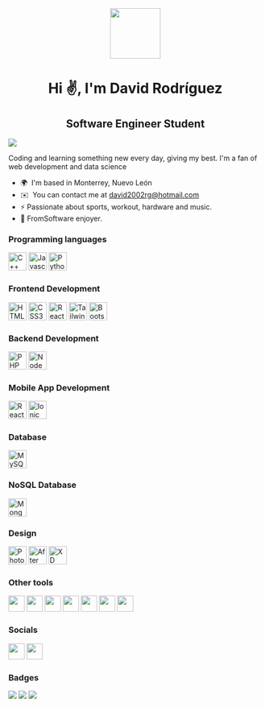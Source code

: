 <div class="content">
  <div class="top-div" align="center">
  <img class="top-gif" src="https://media.giphy.com/media/Vf3ZKdillTMOOaOho0/giphy.gif" width="100" height="100"/>

  <h1 align="center">Hi ✌️, I'm David Rodríguez</h1>

  <h2 align="center">Software Engineer Student</h2>
  </div>

  ![](https://komarev.com/ghpvc/?username=Davvii1&color=blueviolet)

  Coding and learning something new every day, giving my best. I'm a fan of web development and data science

  - 🌍  I'm based in Monterrey, Nuevo León
  - ✉️  You can contact me at [david2002rg@hotmail.com](mailto:david2002rg@hotmail.com)
  - ⚡️  Passionate about sports, workout, hardware and music.
  - 👾  FromSoftware enjoyer.

  ### Programming languages
  <p align="left">
  <a href="https://docs.microsoft.com/en-us/cpp/?view=msvc-170" target="_blank" rel="noreferrer"><img src="https://raw.githubusercontent.com/danielcranney/readme-generator/main/public/icons/skills/cplusplus-colored.svg" width="36" height="36" alt="C++" /></a>
  <a href="https://developer.mozilla.org/en-US/docs/Web/JavaScript" target="_blank" rel="noreferrer"><img src="https://raw.githubusercontent.com/danielcranney/readme-generator/main/public/icons/skills/javascript-colored.svg" width="36" height="36" alt="Javascript" /></a>
  <a href="https://www.python.org/" target="_blank" rel="noreferrer"><img src="https://raw.githubusercontent.com/danielcranney/readme-generator/main/public/icons/skills/python-colored.svg" width="36" height="36" alt="Python" /></a>
  
  ### Frontend Development
  <a href="https://developer.mozilla.org/en-US/docs/Glossary/HTML5" target="_blank" rel="noreferrer"><img src="https://raw.githubusercontent.com/danielcranney/readme-generator/main/public/icons/skills/html5-colored.svg" width="36" height="36" alt="HTML5" /></a>
  <a href="https://www.w3.org/TR/CSS/#css" target="_blank" rel="noreferrer"><img src="https://raw.githubusercontent.com/danielcranney/readme-generator/main/public/icons/skills/css3-colored.svg" width="36" height="36" alt="CSS3" /></a>
  <a href="https://reactjs.org/" target="_blank" rel="noreferrer"><img src="https://www.vectorlogo.zone/logos/reactjs/reactjs-ar21.svg" height="36" alt="React" /></a>
  <a href="https://tailwindcss.com/" target="_blank" rel="noreferrer"><img src="https://raw.githubusercontent.com/danielcranney/readme-generator/main/public/icons/skills/tailwindcss-colored.svg" width="36" height="36" alt="TailwindCSS" /></a>
  <a href="https://getbootstrap.com/" target="_blank" rel="noreferrer"><img src="https://raw.githubusercontent.com/danielcranney/readme-generator/main/public/icons/skills/bootstrap-colored.svg" width="36" height="36" alt="Bootstrap" /></a>

  ### Backend Development
  <a href="https://www.php.net/" target="_blank" rel="noreferrer"><img src="https://raw.githubusercontent.com/danielcranney/readme-generator/main/public/icons/skills/php-colored.svg" width="36" height="36" alt="PHP" /></a>
  <a href="https://nodejs.org/en/" target="_blank" rel="noreferrer"><img src="https://raw.githubusercontent.com/danielcranney/readme-generator/main/public/icons/skills/nodejs-colored.svg" width="36" height="36" alt="NodeJS" /></a>

  ### Mobile App Development
  <a href="https://reactnative.dev/" target="_blank" rel="noreferrer"><img src="https://www.vectorlogo.zone/logos/reactjs/reactjs-icon.svg" width="36" height="36" alt="React Native" /></a>
  <a href="https://ionicframework.com/" target="_blank" rel="noreferrer"><img src="https://www.vectorlogo.zone/logos/ionicframework/ionicframework-ar21.svg" height="36" alt="Ionic" /></a>

  ### Database
  <a href="https://www.mysql.com/" target="_blank" rel="noreferrer"><img src="https://raw.githubusercontent.com/danielcranney/readme-generator/main/public/icons/skills/mysql-colored.svg" width="36" height="36" alt="MySQL" /></a>

  ### NoSQL Database
  <a href="https://www.mongodb.com/" target="_blank" rel="noreferrer"><img src="https://raw.githubusercontent.com/danielcranney/readme-generator/main/public/icons/skills/mongodb-colored.svg" width="36" height="36" alt="MongoDB" /></a>
  
  ### Design
  <a href="https://www.adobe.com/uk/products/photoshop.html" target="_blank" rel="noreferrer"><img src="https://upload.wikimedia.org/wikipedia/commons/thumb/a/af/Adobe_Photoshop_CC_icon.svg/512px-Adobe_Photoshop_CC_icon.svg.png?20200616073617" width="36" height="36" alt="Photoshop" /></a>
  <a href="https://www.adobe.com/uk/products/aftereffects.html" target="_blank" rel="noreferrer"><img src="https://upload.wikimedia.org/wikipedia/commons/thumb/c/cb/Adobe_After_Effects_CC_icon.svg/512px-Adobe_After_Effects_CC_icon.svg.png?20210519030120" width="36" height="36" alt="After Effects" /></a>
  <a href="https://www.adobe.com/uk/products/xd.html" target="_blank" rel="noreferrer"><img src="https://upload.wikimedia.org/wikipedia/commons/thumb/c/c2/Adobe_XD_CC_icon.svg/512px-Adobe_XD_CC_icon.svg.png?20210729021535" width="36" height="36" alt="XD" /></a>
  </p>

  ### Other tools
  <a href="https://git-scm.com/" target="_blank" rel="noreferrer"><img src="https://upload.wikimedia.org/wikipedia/commons/thumb/3/3f/Git_icon.svg/97px-Git_icon.svg.png?20120525234412" width="32" height="32"/></a>
  <a href="https://www.arduino.cc/" target="_blank" rel="noreferrer"><img src="https://www.vectorlogo.zone/logos/arduino/arduino-icon.svg" width="32" height="32"/></a>
  <a href="https://www.jetbrains.com/idea/" target="_blank" rel="noreferrer"><img src="https://upload.wikimedia.org/wikipedia/commons/thumb/9/9c/IntelliJ_IDEA_Icon.svg/512px-IntelliJ_IDEA_Icon.svg.png?20200803071016" width="32" height="32"/></a>
  <a href="https://www.jetbrains.com/pycharm/" target="_blank" rel="noreferrer"><img src="https://upload.wikimedia.org/wikipedia/commons/thumb/1/1d/PyCharm_Icon.svg/640px-PyCharm_Icon.svg.png" width="32" height="32"/></a>
  <a href="https://www.jetbrains.com/webstorm/" target="_blank" rel="noreferrer"><img src="https://upload.wikimedia.org/wikipedia/commons/thumb/c/c0/WebStorm_Icon.svg/640px-WebStorm_Icon.svg.png" width="32" height="32"/></a>
  <a href="https://code.visualstudio.com/" target="_blank" rel="noreferrer"><img src="https://upload.wikimedia.org/wikipedia/commons/thumb/9/9a/Visual_Studio_Code_1.35_icon.svg/512px-Visual_Studio_Code_1.35_icon.svg.png?20210804221519" width="32" height="32"/></a>
  <a href="https://jupyter.org/" target="_blank" rel="noreferrer"><img src="https://upload.wikimedia.org/wikipedia/commons/thumb/3/38/Jupyter_logo.svg/883px-Jupyter_logo.svg.png" width="32" height="32"/></a>
  

  ### Socials
  <a href="https://discord.com/users/Davvii#0542" target="_blank" rel="noreferrer"><img src="https://raw.githubusercontent.com/danielcranney/readme-generator/main/public/icons/socials/discord.svg" width="32" height="32" /></a>
  <a href="https://www.twitter.com/rdz275_david" target="_blank" rel="noreferrer"><img src="https://raw.githubusercontent.com/danielcranney/readme-generator/main/public/icons/socials/twitter.svg" width="32" height="32" /></a></p>

  ### Badges
  <a href="https://github-readme-stats.vercel.app/api/top-langs/?username=Davvii1&layout=compact&theme=omni&hide_border=true" target="_blank" rel="noreferrer"><img src="https://github-readme-stats.vercel.app/api/top-langs/?username=Davvii1&layout=compact&theme=omni&hide_border=true"/></a>
  <a href="https://github-readme-stats.vercel.app/api?username=Davvii1&show_icons=true&theme=omni&count_private=true&hide_border=true" target="_blank" rel="noreferrer"><img src="https://github-readme-stats.vercel.app/api?username=Davvii1&show_icons=true&theme=omni&count_private=true&hide_border=true"/></a>
  <a href="http://github-readme-streak-stats.herokuapp.com?user=Davvii1&theme=omni&hide_border=true&date_format=M%20j%5B%2C%20Y%5D" target="_blank" rel="noreferrer"><img src="http://github-readme-streak-stats.herokuapp.com?user=Davvii1&theme=omni&hide_border=true&date_format=M%20j%5B%2C%20Y%5D"/></a>

</div>
